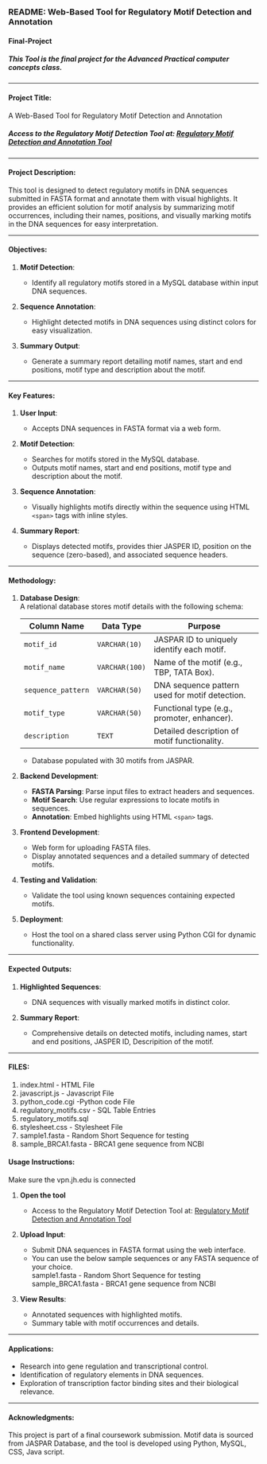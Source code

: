 ### README: Web-Based Tool for Regulatory Motif Detection and Annotation
#### Final-Project

##### This Tool is the final project for the Advanced Practical computer concepts class. 
---

#### **Project Title**:  
A Web-Based Tool for Regulatory Motif Detection and Annotation  

##### Access to the Regulatory Motif Detection Tool at: [Regulatory Motif Detection and Annotation Tool](http://bfx3.aap.jhu.edu/rpulakh1/Final-Project/index.html)
---

#### **Project Description**:  
This tool is designed to detect regulatory motifs in DNA sequences submitted in FASTA format and annotate them with visual highlights. It provides an efficient solution for motif analysis by summarizing motif occurrences, including their names, positions, and visually marking motifs in the DNA sequences for easy interpretation.

---

#### **Objectives**:
1. **Motif Detection**:  
   - Identify all regulatory motifs stored in a MySQL database within input DNA sequences.  

2. **Sequence Annotation**:  
   - Highlight detected motifs in DNA sequences using distinct colors for easy visualization.  

3. **Summary Output**:  
   - Generate a summary report detailing motif names, start and end positions, motif type and description about the motif.  

---

#### **Key Features**:  
1. **User Input**:  
   - Accepts DNA sequences in FASTA format via a web form.  

2. **Motif Detection**:  
   - Searches for motifs stored in the MySQL database.
   - Outputs motif names, start and end positions, motif type and description about the motif.  

3. **Sequence Annotation**:  
   - Visually highlights motifs directly within the sequence using HTML `<span>` tags with inline styles.  

4. **Summary Report**:  
   - Displays detected motifs, provides thier JASPER ID, position on the sequence (zero-based), and associated sequence headers.  

---

#### **Methodology**:  
1. **Database Design**:  
   A relational database stores motif details with the following schema:  

   | Column Name       | Data Type       | Purpose                                        |
   |-------------------|-----------------|------------------------------------------------|
   | `motif_id`        | `VARCHAR(10)`   | JASPAR ID to uniquely identify each motif.     |
   | `motif_name`      | `VARCHAR(100)`  | Name of the motif (e.g., TBP, TATA Box).       |
   | `sequence_pattern`| `VARCHAR(50)`   | DNA sequence pattern used for motif detection. |
   | `motif_type`      | `VARCHAR(50)`   | Functional type (e.g., promoter, enhancer).    |
   | `description`     | `TEXT`          | Detailed description of motif functionality.   |

   - Database populated with 30 motifs from JASPAR.

2. **Backend Development**:  
   - **FASTA Parsing**: Parse input files to extract headers and sequences.  
   - **Motif Search**: Use regular expressions to locate motifs in sequences.  
   - **Annotation**: Embed highlights using HTML `<span>` tags.  

3. **Frontend Development**:  
   - Web form for uploading FASTA files.  
   - Display annotated sequences and a detailed summary of detected motifs.  

4. **Testing and Validation**:  
   - Validate the tool using known sequences containing expected motifs.  

5. **Deployment**:  
   - Host the tool on a shared class server using Python CGI for dynamic functionality.  

---

#### **Expected Outputs**:  
1. **Highlighted Sequences**:  
   - DNA sequences with visually marked motifs in distinct color.  

2. **Summary Report**:  
   - Comprehensive details on detected motifs, including names, start and end positions, JASPER ID, Descripition of the motif.  

---
#### **FILES**:

1. index.html - HTML File
2. javascript.js - Javascript File
3. python_code.cgi -Python code File
4. regulatory_motifs.csv - SQL Table Entries
5. regulatory_motifs.sql
6. stylesheet.css - Stylesheet File
7. sample1.fasta - Random Short Sequence for testing
8. sample_BRCA1.fasta - BRCA1 gene sequence from NCBI 

#### **Usage Instructions**:
   Make sure the vpn.jh.edu is connected <br>

1. **Open the tool**
   - Access to the Regulatory Motif Detection Tool at: [Regulatory Motif Detection and Annotation Tool](http://bfx3.aap.jhu.edu/rpulakh1/Final-Project/index.html)

2. **Upload Input**:  
   - Submit DNA sequences in FASTA format using the web interface.  
   - You can use the below sample sequences or any FASTA sequence of your choice.<br>
   sample1.fasta - Random Short Sequence for testing<br>
   sample_BRCA1.fasta - BRCA1 gene sequence from NCBI 
3. **View Results**:  
   - Annotated sequences with highlighted motifs.  
   - Summary table with motif occurrences and details.  

---

#### **Applications**:  
- Research into gene regulation and transcriptional control.  
- Identification of regulatory elements in DNA sequences.  
- Exploration of transcription factor binding sites and their biological relevance.  

---

#### **Acknowledgments**:  
This project is part of a final coursework submission. Motif data is sourced from JASPAR Database, and the tool is developed using Python, MySQL, CSS, Java script.  
